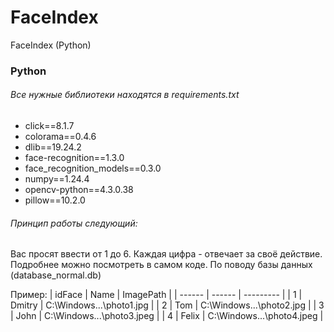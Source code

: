 # FaceIndex
FaceIndex (Python)

### Python

###### Все нужные библиотеки находятся в requirements.txt
 - click==8.1.7
 - colorama==0.4.6
 - dlib==19.24.2
 - face-recognition==1.3.0
 - face_recognition_models==0.3.0
 - numpy==1.24.4
 - opencv-python==4.3.0.38
 - pillow==10.2.0

###### Принцип работы следующий:

Вас просят ввести от 1 до 6. Каждая цифра - отвечает за своё действие. Подробнее можно посмотреть в самом коде.
По поводу базы данных (database_normal.db)

Пример:
| idFace |  Name  | ImagePath | 
| ------ | ------ | --------- | 
|   1    | Dmitry | C:\Windows\...\photo1.jpg |
|   2    | Tom  | C:\Windows\...\photo2.jpg | 
|   3    | John | C:\Windows\...\photo3.jpeg |
|   4    | Felix | C:\Windows\...\photo4.jpeg |


